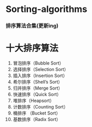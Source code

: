 # Sorting-algorithms

### 排序算法合集(更新ing)


# 十大排序算法
1. 冒泡排序（Bubble Sort）
2. 选择排序（Selection Sort）
3. 插入排序（Insertion Sort）
4. 希尔排序（Shell’s Sort）
5. 归并排序（Merge Sort）
6. 快速排序（Quick Sort）
7. 堆排序（Heapsort）
8. 计数排序（Counting Sort）
9. 桶排序 （Bucket Sort）
10. 基数排序（Radix Sort）
